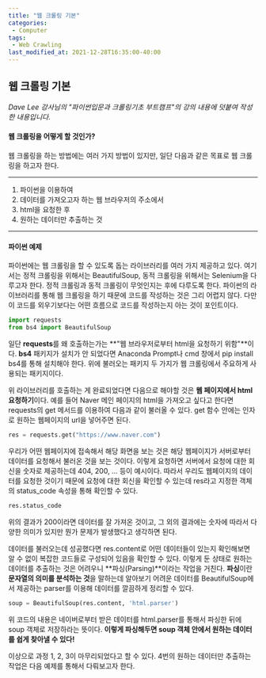 ```yaml
---
title: "웹 크롤링 기본"
categories:
 - Computer
tags:
 - Web Crawling
last_modified_at: 2021-12-28T16:35:00-40:00
---
```


## 웹 크롤링 기본 

*Dave Lee 강사님의 "파이썬입문과 크롤링기초 부트캠프"의 강의 내용에 덧붙여 작성한 내용입니다.*



####  웹 크롤링을 어떻게 할 것인가? 

웹 크롤링을 하는 방법에는 여러 가지 방법이 있지만, 일단 다음과 같은 목표로 웹 크롤링을 하고자 한다. 

---

1. 파이썬을 이용하여
2. 데이터를 가져오고자 하는 웹 브라우저의 주소에서
3. html을 요청한 후 
4. 원하는 데이터만 추출하는 것

---



#### 파이썬 예제 

파이썬에는 웹 크롤링을 할 수 있도록 돕는 라이브러리를 여러 가지 제공하고 있다. 여기서는 정적 크롤링을 위해서는 BeautifulSoup, 동적 크롤링을 위해서는 Selenium을 다루고자 한다. 정적 크롤링과 동적 크롤링이 무엇인지는 후에 다루도록 한다. 파이썬의 라이브러리를 통해 웹 크롤링을 하기 때문에 코드를 작성하는 것은 그리 어렵지 않다. 다만 이 코드를 외우기보다는 어떤 흐름으로 코드를 작성하는지 아는 것이 포인트이다. 

```python
import requests 
from bs4 import BeautifulSoup
```

일단 **requests**를 왜 호출하는가는 **"웹 브라우저로부터 html을 요청하기 위함"**이다. **bs4** 패키지가 설치가 안 되었다면 Anaconda Prompt나 cmd 창에서 pip install bs4를 통해 설치해야 한다. 위에 불러오는 패키지 두 가지가 웹 크롤링에서 주요하게 사용되는 패키지이다. 



위 라이브러리를 호출하는 게 완료되었다면 다음으로 해야할 것은 **웹 페이지에서 html 요청하기**이다. 예를 들어 Naver 메인 페이지의 html을 가져오고 싶다고 한다면 requests의 get 메서드를 이용하여 다음과 같이 불러올 수 있다. get 함수 안에는 인자로 원하는 웹페이지의 url을 넣어주면 된다. 

```python
res = requests.get("https://www.naver.com")
```

우리가 어떤 웹페이지에 접속해서 해당 화면을 보는 것은 해당 웹페이지가 서버로부터 데이터를 요청해서 불러온 것을 보는 것이다. 이렇게 요청하면 서버에서 요청에 대한 회신을 숫자로 제공하는데 404, 200, ... 등이 예시이다. 따라서 우리도 웹페이지의 데이터를 요청한 것이기 때문에 요청에 대한 회신을 확인할 수 있는데 res라고 지정한 객체의 status_code 속성을 통해 확인할 수 있다. 

```python
res.status_code
```

위의 결과가 200이라면 데이터를 잘 가져온 것이고, 그 외의 결과에는 숫자에 따라서 다양한 의미가 있지만 뭔가 문제가 발생했다고 생각하면 된다. 



데이터를 불러오는데 성공했다면 res.content로 어떤 데이터들이 있는지 확인해보면 알 수 없이 복잡한 코드들로 구성되어 있음을 확인할 수 있다. 이렇게 둔 상태로 원하는 데이터를 추출하는 것은 어려우니 **파싱(Parsing)**이라는 작업을 거친다. **파싱**이란 **문자열의 의미를 분석하는 것**을 말하는데 알아보기 어려운 데이터를 BeautifulSoup에서 제공하는 parser를 이용해 데이터를 깔끔하게 정리할 수 있다. 

```python
soup = BeautifulSoup(res.content, 'html.parser')
```

위 코드의 내용은 네이버로부터 받은 데이터를 html.parser를 통해서 파싱한 뒤에 soup 객체로 저장하라는 뜻이다. **이렇게 파싱해두면 soup 객체 안에서 원하는 데이터를 쉽게 찾아낼 수 있다!** 





이상으로 과정 1, 2, 3이 마무리되었다고 할 수 있다. 4번의 원하는 데이터만 추출하는 작업은 다음 예제를 통해서 다뤄보고자 한다. 







